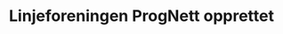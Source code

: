 ---
title: Linjeforeningen ProgNett opprettet
tags: prognett
year: 2013
sources:
  - http://www.mn.uio.no/ifi/livet-rundt-studiene/organisasjoner/prognett.html ProgNett - Institutt for informatikk
view: none
---